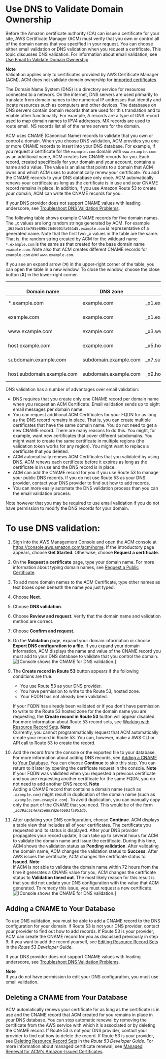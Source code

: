 # Use DNS to Validate Domain Ownership<a name="gs-acm-validate-dns"></a>

Before the Amazon certificate authority \(CA\) can issue a certificate for your site, AWS Certificate Manager \(ACM\) must verify that you own or control all of the domain names that you specified in your request\. You can choose either email validation or DNS validation when you request a certificate\. This topic discusses DNS validation\. For information about email validation, see [Use Email to Validate Domain Ownership](gs-acm-validate-email.md)\. 

**Note**  
Validation applies only to certificates provided by AWS Certificate Manager \(ACM\)\. ACM does not validate domain ownership for [imported certificates](import-certificate.md)\. 

The Domain Name System \(DNS\) is a directory service for resources connected to a network\. On the internet, DNS servers are used primarily to translate from domain names to the numerical IP addresses that identify and locate resources such as computers and other devices\. The databases on DNS servers contain domain records that are used for this translation and to enable other functionality\. For example, A records are a type of DNS record used to map domain names to IPV4 addresses\. MX records are used to route email\. NS records list all of the name servers for the domain\. 

ACM uses CNAME \(Canonical Name\) records to validate that you own or control a domain\. When you choose DNS validation, ACM provides you one or more CNAME records to insert into your DNS database\. For example, if you request a certificate for the `example.com` domain with `www.example.com` as an additional name, ACM creates two CNAME records for you\. Each record, created specifically for your domain and your account, contains a name and a value\. The value is an alias that points to a domain that ACM owns and which ACM uses to automatically renew your certificate\. You add the CNAME records to your DNS database only once\. ACM automatically renews your certificate as long as the certificate is in use and your CNAME record remains in place\. In addition, if you use Amazon Route 53 to create your domain, ACM can write the CNAME records for you\.

If your DNS providor does not support CNAME values with leading underscore, see [Troubleshoot DNS Validation Problems](troubleshooting-DNS-validation.md)\.

The following table shows example CNAME records for five domain names\. The \_*x* values are long random strings generated by ACM\. For example `_3639ac514e785e898d2646601fa951d5.example.com` is representative of a generated name\. Note that the first two \_*x* values in the table are the same\. That is, the random string created by ACM for the wildcard name `*.example.com` is the same as that created for the base domain name `example.com`\. Note also that ACM creates different CNAME records for `example.com` and `www.example.com`\. 

If you see an expand arrow \(**↗**\) in the upper\-right corner of the table, you can open the table in a new window\. To close the window, choose the close button \(**X**\) in the lower\-right corner\.


****  

| Domain name | DNS zone | Name | Type | Value | 
| --- | --- | --- | --- | --- | 
| \*\.example\.com | example\.com  | \_x1\.example\.com | CNAME | \_x2\.acm\-validations\.aws | 
| example\.com | example\.com  | \_x1\.example\.com | CNAME | \_x2\.acm\-validations\.aws | 
| www\.example\.com  | example\.com | \_x3\.www\.example\.com | CNAME | \_x4\.acm\-validations\.aws | 
| host\.example\.com  | example\.com | \_x5\.host\.example\.com | CNAME | \_x6\.acm\-validations\.aws | 
| subdomain\.example\.com | subdomain\.example\.com | \_x7\.subdomain\.example\.com | CNAME | \_x8\.acm\-validations\.aws | 
| host\.subdomain\.example\.com | subdomain\.example\.com | \_x9\.host\.subdomain\.example\.com | CNAME | \_x10\.acm\-validations\.aws | 

DNS validation has a number of advantages over email validation:
+ DNS requires that you create only one CNAME record per domain name when you request an ACM Certificate\. Email validation sends up to eight email messages per domain name\. 
+ You can request additional ACM Certificates for your FQDN for as long as the DNS record remains in place\. That is, you can create multiple certificates that have the same domain name\. You do not need to get a new CNAME record\. There are many reasons to do this\. You might, for example, want new certificates that cover different subdomains\. You might want to create the same certificate in multiple regions \(the validation token works for any region\)\. You might want to replace a certificate that you deleted\. 
+ ACM automatically renews ACM Certificates that you validated by using DNS\. ACM renews each certificate before it expires as long as the certificate is in use and the DNS record is in place\. 
+ ACM can add the CNAME record for you if you use Route 53 to manage your public DNS records\. If you do not use Route 53 as your DNS provider, contact your DNS provider to find out how to add records\.
+ You can more easily automate the DNS validation process than you can the email validation process\.

Note however that you may be required to use email validation if you do not have permission to modify the DNS records for your domain\. <a name="gs-acm-use-dns"></a>

# To use DNS validation:<a name="gs-acm-use-dns"></a>

1. Sign into the AWS Management Console and open the ACM console at [https://console\.aws\.amazon\.com/acm/home](https://console.aws.amazon.com/acm/home)\. If the introductory page appears, choose **Get Started**\. Otherwise, choose **Request a certificate**\. 

1. On the **Request a certificate** page, type your domain name\. For more information about typing domain names, see [Request a Public Certificate](gs-acm-request-public.md)\.

1. To add more domain names to the ACM Certificate, type other names as text boxes open beneath the name you just typed\.

1. Choose **Next**\.

1. Choose **DNS validation**\.

1. Choose **Review and request**\. Verify that the domain name and validation method are correct\.

1. Choose **Confirm and request**\.

1. On the **Validation** page, expand your domain information or choose **Export DNS configuration to a file**\. If you expand your domain information, ACM displays the name and value of the CNAME record you must add to your DNS database to validate that you control the domain\.  
![\[Console shows the CNAME for DNS validation.\]](http://docs.aws.amazon.com/acm/latest/userguide/images/acm_dns_cname.png)

1. The **Create record in Route 53** button appears if the following conditions are true:
   + You use Route 53 as your DNS provider\.
   + You have permission to write to the Route 53, hosted zone\.
   + Your FQDN has not already been validated\.

   If your FQDN has already been validated or if you don't have permission to write to the Route 53 hosted zone for the domain name you are requesting, the **Create record in Route 53** button will appear disabled\. For more information about Route 53 record sets, see [Working with Resource Record Sets](https://docs.aws.amazon.com/Route53/latest/DeveloperGuide/rrsets-working-with.html)\. 
**Note**  
Currently, you cannot programmatically request that ACM automatically create your record in Route 53\. You can, however, make a AWS CLI or API call to Route 53 to create the record\.

1. Add the record from the console or the exported file to your database\. For more information about adding DNS records, see [Adding a CNAME to Your Database](#dns-add-cname)\. You can choose **Continue** to skip this step\. You can return to it later by opening the certificate request in the console\. 
**Note**  
If your FQDN was validated when you requested a previous certificate and you are requesting another certificate for the same FQDN, you do not need to add another DNS record\.
**Note**  
Adding a CNAME record that contains a domain name \(such as *`.example.com`*\) might result in duplication of the domain name \(such as *`.example.com.example.com`*\)\. To avoid duplication, you can manually copy only the part of the CNAME that you need\. This would be of the form *`_3639ac514e785e898d2646601fa951d5`*\.

1. After updating your DNS configuration, choose **Continue**\. ACM displays a table view that includes all of your certificates\. The certificate you requested and its status is displayed\. After your DNS provider propagates your record update, it can take up to several hours for ACM to validate the domain name and issue the certificate\. During this time, ACM shows the validation status as **Pending validation**\. After validating the domain name, ACM changes the validation status to **Success**\. After AWS issues the certificate, ACM changes the certificate status to **Issued**\. 
**Note**  
 If ACM is not able to validate the domain name within 72 hours from the time it generates a CNAME value for you, ACM changes the certificate status to **Validation timed out**\. The most likely reason for this result is that you did not update your DNS configuration with the value that ACM generated\. To remedy this issue, you must request a new certificate\.   
![\[Console shows the CNAME for DNS validation.\]](http://docs.aws.amazon.com/acm/latest/userguide/images/acm_dns_table_view.png)

## Adding a CNAME to Your Database<a name="dns-add-cname"></a>

To use DNS validation, you must be able to add a CNAME record to the DNS configuration for your domain\. If Route 53 is not your DNS provider, contact your provider to find out how to add records\. If Route 53 is your provider, ACM can create the CNAME record for you as discussed previously in step 9\. If you want to add the record yourself, see [Editing Resource Record Sets](https://docs.aws.amazon.com/Route53/latest/DeveloperGuide/resource-record-sets-editing.html) in the *Route 53 Developer Guide*\. 

If your DNS providor does not support CNAME values with leading underscore, see [Troubleshoot DNS Validation Problems](troubleshooting-DNS-validation.md)\.

**Note**  
If you do not have permission to edit your DNS configuration, you must use email validation\.

## Deleting a CNAME from Your Database<a name="dns-delete-cname"></a>

ACM automatically renews your certificate for as long as the certificate is in use and the CNAME record that ACM created for you remains in place in your DNS database\. You can stop automatic renewal by removing the certificate from the AWS service with which it is associated or by deleting the CNAME record\. If Route 53 is not your DNS provider, contact your provider to find out how to delete the record\. If Route 53 is your provider, see [Deleting Resource Record Sets](https://docs.aws.amazon.com/Route53/latest/DeveloperGuide/resource-record-sets-deleting.html) in the *Route 53 Developer Guide*\. For more information about managed certificate renewal, see [Managed Renewal for ACM's Amazon\-Issued Certificates](managed-renewal.md)\. 